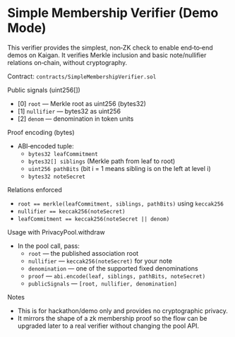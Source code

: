 # Simple Membership Verifier (Demo Mode)

This verifier provides the simplest, non‑ZK check to enable end‑to‑end demos on Kaigan. It verifies Merkle inclusion and basic note/nullifier relations on‑chain, without cryptography.

Contract: `contracts/SimpleMembershipVerifier.sol`

Public signals (uint256[])
- [0] `root` — Merkle root as uint256 (bytes32)
- [1] `nullifier` — bytes32 as uint256
- [2] `denom` — denomination in token units

Proof encoding (bytes)
- ABI‑encoded tuple:
  - `bytes32 leafCommitment`
  - `bytes32[] siblings` (Merkle path from leaf to root)
  - `uint256 pathBits` (bit i = 1 means sibling is on the left at level i)
  - `bytes32 noteSecret`

Relations enforced
- `root == merkle(leafCommitment, siblings, pathBits)` using `keccak256`
- `nullifier == keccak256(noteSecret)`
- `leafCommitment == keccak256(noteSecret || denom)`

Usage with PrivacyPool.withdraw
- In the pool call, pass:
  - `root` — the published association root
  - `nullifier` — `keccak256(noteSecret)` for your note
  - `denomination` — one of the supported fixed denominations
  - `proof` — `abi.encode(leaf, siblings, pathBits, noteSecret)`
  - `publicSignals` — `[root, nullifier, denomination]`

Notes
- This is for hackathon/demo only and provides no cryptographic privacy.
- It mirrors the shape of a zk membership proof so the flow can be upgraded later to a real verifier without changing the pool API.
